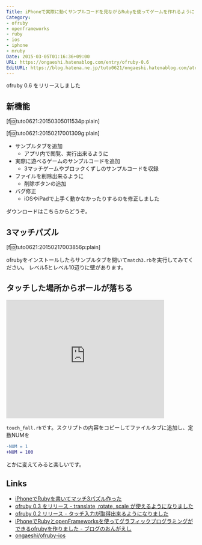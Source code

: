 ```yaml
---
Title: iPhoneで実際に動くサンプルコードを見ながらRubyを使ってゲームを作れるように - ofruby 0.6
Category:
- ofruby
- openframeworks
- ruby
- ios
- iphone
- mruby
Date: 2015-03-05T01:16:36+09:00
URL: https://ongaeshi.hatenablog.com/entry/ofruby-0.6
EditURL: https://blog.hatena.ne.jp/tuto0621/ongaeshi.hatenablog.com/atom/entry/8454420450086993959
---
```


ofruby 0.6 をリリースしました

## 新機能

[f:id:tuto0621:20150305011534p:plain]

[f:id:tuto0621:20150217001309g:plain]

- サンプルタブを追加
  - アプリ内で閲覧、実行出来るように
- 実際に遊べるゲームのサンプルコードを追加
  - 3マッチゲームやブロックくずしのサンプルコードを収録 
- ファイルを削除出来るように
  - 削除ボタンの追加
- バグ修正
  - iOSやiPadで上手く動かなかったりするのを修正しました

ダウンロードはこちらからどうぞ。

## 3マッチパズル
[f:id:tuto0621:20150217003856p:plain]

ofrubyをインストールしたらサンプルタブを開いて`match3.rb`を実行してみてください。
レベル5とレベル10辺りに壁があります。

## タッチした場所からボールが落ちる
<iframe src="https://youtube.googleapis.com/v/1P3dx6WkQ5U&amp;source=uds" allowfullscreen="" frameborder="0" height="315" width="420"></iframe>

`touch_fall.rb`です。スクリプトの内容をコピーしてファイルタブに追加し、定数NUMを

```diff
-NUM = 1
+NUM = 100
```

とかに変えてみると楽しいです。

## Links

- [iPhoneでRubyを書いてマッチ3パズル作った](http://ongaeshi.hatenablog.com/entry/ofruby-match3)
- [ofruby 0.3 をリリース - translate, rotate, scale が使えるようになりました](http://ongaeshi.hatenablog.com/entry/ofruby-0.3)
- [ofruby 0.2 リリース - タッチ入力が取得出来るようになりました](http://ongaeshi.hatenablog.com/entry/ofruby-0.2)
- [iPhoneでRubyとopenFrameworksを使ってグラフィックプログラミングができるofrubyを作りました - ブログのおんがえし](http://ongaeshi.hatenablog.com/entry/ofruby-released)
- [ongaeshi/ofruby-ios](https://github.com/ongaeshi/ofruby-ios)
